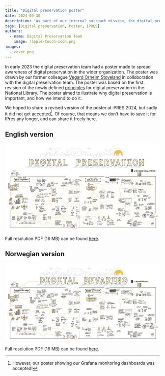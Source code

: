 ```yaml
---
title: "Digital preservation poster"  
date: 2024-09-30 
description: "As part of our internal outreach mission, the digital preservation had a poster made illustrating the whys and hows of digital preservation."
tags: [Digital preservation, Poster, iPRES]  
authors: 
  - name: Digital Preservation Team
    image: /apple-touch-icon.png
images: 
  - cover.png
---
```


In early 2023 the digital preservation team had a poster made to spread awareness of digital preservation in the wider organization.
The poster was drawn by our former colleague [Vegard Orheim Stoveland](https://stovis.no) in colloboration with the digital preservation team.
The poster was based on the first revision of the newly defined [principles](/docs/principles/nln-digipres-principles-en/) for digital preservation in the National Library. 
The poster aimed to ilustrate why digital preservation is important, and how we intend to do it.

We hoped to share a revised version of the poster at iPRES 2024, but sadly it did not get accepted[^1].
Of course, that means we don't have to save it for IPres any longer, and can share it freely here.

[^1]:However, our poster showing our Grafana monitoring dashboards was accepted!

## English version
[![English language digital preservation poster](2023-10-04-Digital-preservation-vector.jpg "click the image for full resolution")](2023-10-04-Digital-preservation-vector.jpg)

Full resolution PDF (16 MB) can be found [here](2023-10-04-Digital-preservation-vector.jpg). 

## Norwegian version
[![Norwegian language digital preservation poster](2023-03-05-digital-bevaring-horisontal.jpg "click the image for full resolution PDF (16 MB)")](2023-03-05-Digital-bevaring-horisontal.jpg)

Full resolution PDF (16 MB) can be found [here](2023-03-05-Digital-bevaring-horisontal.pdf). 
